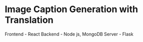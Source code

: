 ﻿# Image Caption Generation with Translation
Frontend  - React
Backend - Node js, MongoDB
Server - Flask

